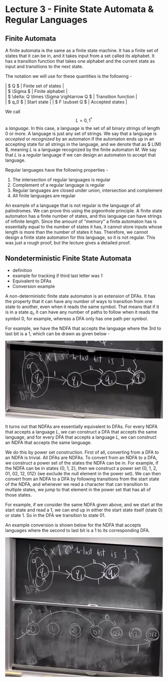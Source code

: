 # Lecture 3 - Finite State Automata & Regular Languages

## Finite Automata
A finite automata is the same as a finite state machine. It has a finite set of states
that it can be in, and it takes input from a set called its alphabet. It has a transition
function that takes one alphabet and the current state as input and transitions to the next
state.

The notation we will use for these quantities is the following -

| $ Q $ | Finite set of states |  
| $ \Sigma $ | Finite alphabet |  
| $ \delta: Q \times \Sigma \rightarrow Q $ | Transition function |  
| $ q_0 $ | Start state |
| $ F \subset Q $ | Accepted states |

We call $$ L = {{0, 1}}^{*} $$ a _language_. In this case, a language is the set of all binary
strings of length 0 or more. A language is just any set of strings. We say that a language is 
_accepted_ or _recognized_ by an automaton if the automaton ends up in an accepting state for 
all strings in the language, and we denote that as $ L(M) $, meaning $L$ is a language recognized 
by the finite automaton $M$. We say that $L$ is a _regular_ language if we can design an automaton
to accept that language.

Regular languages have the following properties -
1. The intersection of regular languages is regular
2. Complement of a regular language is regular
3. Regular languages are closed under union, intersection and complement
4. All finite languages are regular
 
An example of a language that is not regular is the language of all palindromes.
We can prove this using the pigeonhole principle. A finite state automaton has 
a finite number of states, and this language can have strings of infinite length.
Since the amount of "memory" a finite automaton has is essentially equal to the 
number of states it has, it cannot store inputs whose length is more than the
number of states it has. Therefore, we cannot design a finite state automaton for 
this language, so it is not regular. This was just a rough proof, but the lecture 
gives a detailed proof.

## Nondeterministic Finite State Automata
- definition
- example for tracking if third last letter was 1
- Equivalent to DFAs
- Conversion example

A non-deterministic finite state automaton is an extension of DFAs. It has the property that
it can have any number of ways to transition from one state to another, even when it reads the 
same symbol. That means that if it is in a state $q_i$, it can have any number of paths to follow
when it reads the symbol 0, for example, whereas a DFA only has one path per symbol.

For example, we have the NDFA that accepts the language where the 3rd to last bit is a 1, which
can be drawn as given below -

![NDFA accepting language where 3rd to last bit is 1](media/lec3-1.jpg)

It turns out that NDFAs are essentially equivalent to DFAs. For every NDFA that accepts a language $L$,
we can construct a DFA that accepts the same language, and for every DFA that accepts a language $L$, 
we can construct an NDFA that accepts the same language.

We do this by power set construction. First of all, converting from a DFA to an NDFA is trivial. All
DFAs are NDFAs. To convert from an NDFA to a DFA, we construct a power set of the states the NDFA can
be in. For example, if the NDFA can be in states {0, 1, 2}, then we construct a power set {0, 1, 2, 01, 02, 12, 012}
(we exclude the null element in the power set). We can then convert from an NDFA to a DFA by following 
transitions from the start state of the NDFA, and whenever we read a character that can transition to
multiple states, we jump to that element in the power set that has all of those states.

For example, if we consider the same NDFA given above, and we start at the start state and read a 1, 
we can end up in either the start state itself (state 0) or state 1. So in the DFA we transition to
state 01.

An example conversion is shown below for the NDFA that accepts languages where the second to last bit 
is a 1 to its corresponding DFA.

![Converting from NDFAs to DFAs](media/lec3-2.jpg)